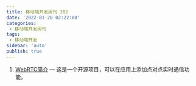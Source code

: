 ```yaml
---
title: 移动端开发周刊 382
date: '2022-01-20 02:22:00'
categories:
 - 移动端开发周刊
tags:
 - 移动端开发
sidebar: 'auto'
publish: true
---
```


1. [WebRTC简介](./webrtc.md) — 这是一个开源项目，可以在应用上添加点对点实时通信功能。